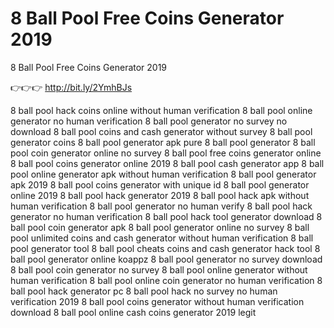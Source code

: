 # 8 Ball Pool Free Coins Generator 2019

8 Ball Pool Free Coins Generator 2019

👉👉👉 http://bit.ly/2YmhBJs

8 ball pool hack coins online without human verification
8 ball pool online generator no human verification
8 ball pool generator no survey no download
8 ball pool coins and cash generator without survey
8 ball pool generator coins
8 ball pool generator apk pure
8 ball pool generator
8 ball pool coin generator online no survey
8 ball pool free coins generator online
8 ball pool coins generator online 2019
8 ball pool cash generator app
8 ball pool online generator apk without human verification
8 ball pool generator apk 2019
8 ball pool coins generator with unique id
8 ball pool generator online 2019
8 ball pool hack generator 2019
8 ball pool hack apk without human verification
8 ball pool generator no human verify
8 ball pool hack generator no human verification
8 ball pool hack tool generator download
8 ball pool coin generator apk
8 ball pool generator online no survey
8 ball pool unlimited coins and cash generator without human verification
8 ball pool generator tool
8 ball pool cheats coins and cash generator hack tool
8 ball pool generator online koappz
8 ball pool generator no survey
download 8 ball pool coin generator no survey
8 ball pool online generator without human verification
8 ball pool online coin generator no human verification
8 ball pool hack generator pc
8 ball pool hack no survey no human verification 2019
8 ball pool coins generator without human verification
download 8 ball pool online cash  coins generator 2019 legit
